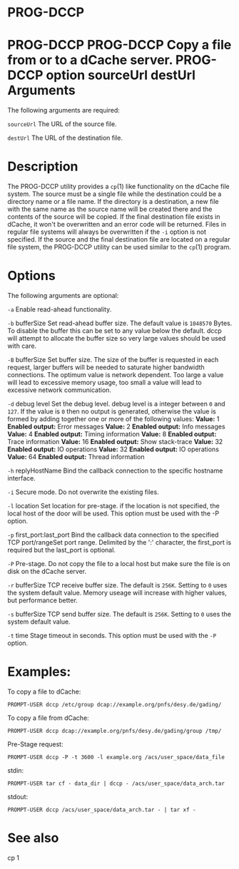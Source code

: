 PROG-DCCP
=========

PROG-DCCP
PROG-DCCP
Copy a file from or to a dCache server.
PROG-DCCP
option
sourceUrl
destUrl
Arguments
=========

The following arguments are required:

`sourceUrl`
The URL of the source file.

`destUrl`
The URL of the destination file.

Description
===========

The PROG-DCCP utility provides a `cp`(1) like functionality on the dCache file system. The source must be a single file while the destination could be a directory name or a file name. If the directory is a destination, a new file with the same name as the source name will be created there and the contents of the source will be copied. If the final destination file exists in dCache, it won't be overwritten and an error code will be returned. Files in regular file systems will always be overwritten if the `-i` option is not specified. If the source and the final destination file are located on a regular file system, the PROG-DCCP utility can be used similar to the `cp`(1) program.

Options
=======

The following arguments are optional:

`-a`
Enable read-ahead functionality.

`-b` bufferSize
Set read-ahead buffer size. The default value is `1048570` Bytes. To disable the buffer this can be set to any value below the default. dccp will attempt to allocate the buffer size so very large values should be used with care.

`-B` bufferSize
Set buffer size. The size of the buffer is requested in each request, larger buffers will be needed to saturate higher bandwidth connections. The optimum value is network dependent. Too large a value will lead to excessive memory usage, too small a value will lead to excessive network communication.

`-d` debug level
Set the debug level. debug level is a integer between `0` and `127`. If the value is `0` then no output is generated, otherwise the value is formed by adding together one or more of the following values:
**Value:** 1
**Enabled output:** Error messages
**Value:** 2
**Enabled output:** Info messages
**Value:** 4
**Enabled output:** Timing information
**Value:** 8
**Enabled output:** Trace information
**Value:** 16
**Enabled output:** Show stack-trace
**Value:** 32
**Enabled output:** IO operations
**Value:** 32
**Enabled output:** IO operations
**Value:** 64
**Enabled output:** Thread information

`-h` replyHostName
Bind the callback connection to the specific hostname interface.

`-i`
Secure mode. Do not overwrite the existing files.

`-l` location
Set location for pre-stage. if the location is not specified, the local host of the door will be used. This option must be used with the -P option.

`-p` first\_port:last\_port
Bind the callback data connection to the specified TCP port/rangeSet port range. Delimited by the ':' character, the first\_port is required but the last\_port is optional.

`-P`
Pre-stage. Do not copy the file to a local host but make sure the file is on disk on the dCache server.

`-r` bufferSize
TCP receive buffer size. The default is `256K`. Setting to `0` uses the system default value. Memory useage will increase with higher values, but performance better.

`-s` bufferSize
TCP send buffer size. The default is `256K`. Setting to `0` uses the system default value.

`-t` time
Stage timeout in seconds. This option must be used with the `-P` option.

Examples:
=========

To copy a file to dCache:

    PROMPT-USER dccp /etc/group dcap://example.org/pnfs/desy.de/gading/

To copy a file from dCache:

    PROMPT-USER dccp dcap://example.org/pnfs/desy.de/gading/group /tmp/

Pre-Stage request:

    PROMPT-USER dccp -P -t 3600 -l example.org /acs/user_space/data_file

stdin:

    PROMPT-USER tar cf - data_dir | dccp - /acs/user_space/data_arch.tar

stdout:

    PROMPT-USER dccp /acs/user_space/data_arch.tar - | tar xf -

See also
========

cp 1
